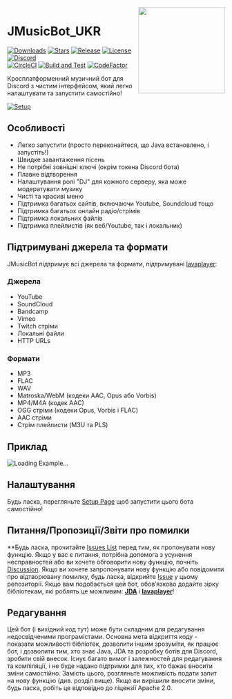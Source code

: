 <img align="right" src="https://i.imgur.com/zrE80HY.png" height="200" width="200">

# JMusicBot_UKR

[![Downloads](https://img.shields.io/github/downloads/jagrosh/MusicBot/total.svg)](https://github.com/MaximBayer/MusicBot_UA/releases)
[![Stars](https://img.shields.io/github/stars/jagrosh/MusicBot.svg)](https://github.com/jagrosh/MusicBot/stargazers)
[![Release](https://img.shields.io/github/release/jagrosh/MusicBot.svg)](https://github.com/MaximBayer/MusicBot_UA/releases)
[![License](https://img.shields.io/github/license/jagrosh/MusicBot.svg)](https://github.com/MaximBayer/MusicBot_UA/blob/bayer/LICENSE)
[![Discord](https://discordapp.com/api/guilds/147698382092238848/widget.png)](https://discord.gg/0p9LSGoRLu6Pet0k)<br>
[![CircleCI](https://dl.circleci.com/status-badge/img/gh/jagrosh/MusicBot/tree/master.svg?style=svg)](https://dl.circleci.com/status-badge/redirect/gh/jagrosh/MusicBot/tree/master)
[![Build and Test](https://github.com/jagrosh/MusicBot/actions/workflows/build-and-test.yml/badge.svg)](https://github.com/jagrosh/MusicBot/actions/workflows/build-and-test.yml)
[![CodeFactor](https://www.codefactor.io/repository/github/jagrosh/musicbot/badge)](https://www.codefactor.io/repository/github/jagrosh/musicbot)

Кросплатформенний музичний бот для Discord з чистим інтерфейсом, який легко налаштувати та запустити самостійно!

[![Setup](http://i.imgur.com/VvXYp5j.png)](https://jmusicbot.com/setup)

## Особливості
  * Легко запустити (просто переконайтеся, що Java встановлено, і запустіть!)
  * Швидке завантаження пісень
  * Не потрібні зовнішні ключі (окрім токена Discord бота)
  * Плавне відтворення
  * Налаштування ролі "DJ" для кожного серверу, яка може модератувати музику
  * Чисті та красиві меню
  * Підтримка багатьох сайтів, включаючи Youtube, Soundcloud тощо
  * Підтримка багатьох онлайн радіо/стрімів
  * Підтримка локальних файлів
  * Підтримка плейлистів (як веб/Youtube, так і локальних)

## Підтримувані джерела та формати
JMusicBot підтримує всі джерела та формати, підтримувані [lavaplayer](https://github.com/sedmelluq/lavaplayer#supported-formats):
### Джерела
  * YouTube
  * SoundCloud
  * Bandcamp
  * Vimeo
  * Twitch стріми
  * Локальні файли
  * HTTP URLs
### Формати
  * MP3
  * FLAC
  * WAV
  * Matroska/WebM (кодеки AAC, Opus або Vorbis)
  * MP4/M4A (кодек AAC)
  * OGG стріми (кодеки Opus, Vorbis і FLAC)
  * AAC стріми
  * Стрім плейлисти (M3U та PLS)

## Приклад
![Loading Example...](https://i.imgur.com/kVtTKvS.gif)

## Налаштування
Будь ласка, перегляньте [Setup Page](https://jmusicbot.com/setup) щоб запустити цього бота самостійно!

## Питання/Пропозиції/Звіти про помилки
**Будь ласка, прочитайте [Issues List](https://github.com/jagrosh/MusicBot/issues) перед тим, як пропонувати нову функцію. Якщо у вас є питання, потрібна допомога з усунення несправностей або ви хочете обговорити нову функцію, почніть [Discussion](https://github.com/jagrosh/MusicBot/discussions). Якщо ви хочете запропонувати нову функцію або повідомити про відтворювану помилку, будь ласка, відкрийте [Issue](https://github.com/jagrosh/MusicBot/issues) у цьому репозиторії. Якщо вам подобається цей бот, обов’язково додайте зірку бібліотекам, які роблять це можливим: [**JDA**](https://github.com/DV8FromTheWorld/JDA) і [**lavaplayer**](https://github.com/sedmelluq/lavaplayer)!

## Редагування
Цей бот (і вихідний код тут) може бути складним для редагування недосвідченими програмістами. Основна мета відкриття коду - показати можливості бібліотек, дозволити іншим зрозуміти, як працює бот, і дозволити тим, хто знає Java, JDA та розробку ботів для Discord, зробити свій внесок. Існує багато вимог і залежностей для редагування та компіляції, і не буде надано підтримки для тих, хто бажає вносити зміни самостійно. Замість цього, розгляньте можливість подати запит на нову функцію (див. розділ вище). Якщо ви вирішили вносити зміни, будь ласка, робіть це відповідно до ліцензії Apache 2.0.

